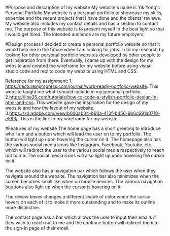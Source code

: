 #Purpose and description of my website
My website's name is Yik Yong's Personal Portfolio
My website is a personal portfolio to showcase my skills, expertise and the recent projects that I have done and the clients' reviews. My website also includes my contact details and has a section to contact me. The purpose of this website is to present myself in the best light so that I would get hired. 
The intended audience are my future employers.

#Design process
I decided to create a personal portfolio website so that it would help me in the future when I am looking for jobs. I did my research by looking for other personal portfolio websites developed by other people to get inspiration from there. Eventually, I came up with the design for my website and created the wireframe for my website before using visual studio code and repl to code my website using HTML and CSS.

Reference for my assignment: 1. https://lectureinprogress.com/journal/work-ready-portfolio-website. This website taught me what I should include in my personal portfolio.
2.https://line25.com/tutorials/how-to-code-a-stylish-portfolio-design-in-html-and-css. This website gave me inspiration for the design of my website and how the layout of my website.
3.https://xd.adobe.com/view/b0d0ab34-b60a-413f-b456-9b6c691a07f8-e583/. This is the link to my wireframe for my website.

#Features of my website
The home page has a short greeting to introduce who I am and a button which will lead the user on to my portfolio. The button will light up upon hovering the cursor on it. The homepage also has the various social media icons like Instagram, Facebook, Youtube, etc. which will redirect the user to the various social media respectively to reach out to me. The social media icons will also light up upon hovering the cursor on it.

The website also has a navigation bar which follows the user when they navigate around the website. The navigation bar also minimizes when the screen becomes small like when on mobile devices. The various navigation buuttons also light up when the cursor is hovering on it.

The review boxes changes a different shade of color when the cursor hovers on each of it to make it more outstanding and to make its outline more distinctive.

The contact page has a bar which allows the user to input their emails if they wish to reach out to me and the continue button will redirect them to the sign-in page of their email.



